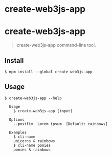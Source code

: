# create-web3js-app

# create-web3js-app

> create-web3js-app command-line tool.

## Install

```
$ npm install --global create-web3js-app
```

## Usage

```
$ create-web3js-app --help

  Usage
    $ create-web3js-app [input]

  Options
    --postfix  Lorem ipsum  [Default: rainbows]

  Examples
    $ cli-name
    unicorns & rainbows
    $ cli-name ponies
    ponies & rainbows
```
